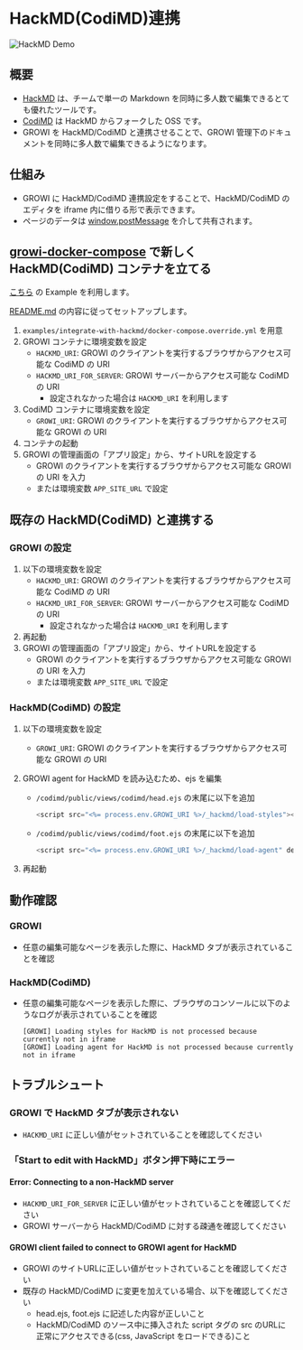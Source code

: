 # HackMD(CodiMD)連携

![HackMD Demo](/assets/images/hackmd-demo.gif)

## 概要

- [HackMD](https://hackmd.io) は、チームで単一の Markdown を同時に多人数で編集できるとても優れたツールです。
- [CodiMD](https://github.com/hackmdio/codimd) は HackMD からフォークした OSS です。
- GROWI を HackMD/CodiMD と連携させることで、GROWI 管理下のドキュメントを同時に多人数で編集できるようになります。

## 仕組み

- GROWI に HackMD/CodiMD 連携設定をすることで、HackMD/CodiMD のエディタを iframe 内に借りる形で表示できます。
- ページのデータは [window.postMessage](https://developer.mozilla.org/ja/docs/Web/API/Window/postMessage) を介して共有されます。


## [growi-docker-compose](/ja/admin-guide/getting-started/docker-compose.html) で新しく HackMD(CodiMD) コンテナを立てる

[こちら](https://github.com/weseek/growi-docker-compose/tree/master/examples/integrate-with-hackmd) の Example を利用します。

[README.md](https://github.com/weseek/growi-docker-compose/blob/master/examples/integrate-with-hackmd/README.md) の内容に従ってセットアップします。

1. `examples/integrate-with-hackmd/docker-compose.override.yml` を用意
2. GROWI コンテナに環境変数を設定
    - `HACKMD_URI`: GROWI のクライアントを実行するブラウザからアクセス可能な CodiMD の URI
    - `HACKMD_URI_FOR_SERVER`: GROWI サーバーからアクセス可能な CodiMD の URI
        - 設定されなかった場合は `HACKMD_URI` を利用します
3. CodiMD コンテナに環境変数を設定
    - `GROWI_URI`: GROWI のクライアントを実行するブラウザからアクセス可能な GROWI の URI
4. コンテナの起動
5. GROWI の管理画面の「アプリ設定」から、サイトURLを設定する
    - GROWI のクライアントを実行するブラウザからアクセス可能な GROWI の URI を入力
    - または環境変数 `APP_SITE_URL` で設定

## 既存の HackMD(CodiMD) と連携する

### GROWI の設定

1. 以下の環境変数を設定
    - `HACKMD_URI`: GROWI のクライアントを実行するブラウザからアクセス可能な CodiMD の URI
    - `HACKMD_URI_FOR_SERVER`: GROWI サーバーからアクセス可能な CodiMD の URI
        - 設定されなかった場合は `HACKMD_URI` を利用します
2. 再起動
3. GROWI の管理画面の「アプリ設定」から、サイトURLを設定する
    - GROWI のクライアントを実行するブラウザからアクセス可能な GROWI の URI を入力
    - または環境変数 `APP_SITE_URL` で設定

### HackMD(CodiMD) の設定

1. 以下の環境変数を設定
    - `GROWI_URI`: GROWI のクライアントを実行するブラウザからアクセス可能な GROWI の URI
2. GROWI agent for HackMD を読み込むため、ejs を編集
    - `/codimd/public/views/codimd/head.ejs` の末尾に以下を追加

        ```javascript
        <script src="<%= process.env.GROWI_URI %>/_hackmd/load-styles"></script>
        ```

    - `/codimd/public/views/codimd/foot.ejs` の末尾に以下を追加

        ```javascript
        <script src="<%= process.env.GROWI_URI %>/_hackmd/load-agent" defer></script>
        ```

3. 再起動

## 動作確認

### GROWI

- 任意の編集可能なページを表示した際に、HackMD タブが表示されていることを確認

### HackMD(CodiMD)

- 任意の編集可能なページを表示した際に、ブラウザのコンソールに以下のようなログが表示されていることを確認

    ```
    [GROWI] Loading styles for HackMD is not processed because currently not in iframe
    [GROWI] Loading agent for HackMD is not processed because currently not in iframe
    ```

## トラブルシュート

### GROWI で HackMD タブが表示されない

- `HACKMD_URI` に正しい値がセットされていることを確認してください

### 「Start to edit with HackMD」ボタン押下時にエラー

#### Error: Connecting to a non-HackMD server

- `HACKMD_URI_FOR_SERVER` に正しい値がセットされていることを確認してください
- GROWI サーバーから HackMD/CodiMD に対する疎通を確認してください

#### GROWI client failed to connect to GROWI agent for HackMD

- GROWI のサイトURLに正しい値がセットされていることを確認してください
- 既存の HackMD/CodiMD に変更を加えている場合、以下を確認してください
  - head.ejs, foot.ejs に記述した内容が正しいこと
  - HackMD/CodiMD のソース中に挿入された script タグの src のURLに正常にアクセスできる(css, JavaScript をロードできる)こと


